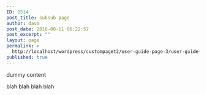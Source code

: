 ```yaml
---
ID: 1514
post_title: subsub page
author: davm
post_date: 2016-08-11 06:22:57
post_excerpt: ""
layout: page
permalink: >
  http://localhost/wordpress/custompaget2/user-guide-page-3/user-guide-page-3-update/subsub-page/
published: true
---
```

dummy content


blah blah blah blah